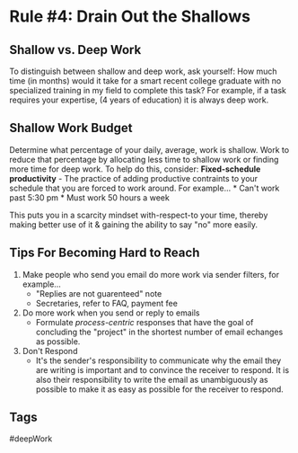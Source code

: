 # Rule \#4: Drain Out the Shallows

## Shallow vs. Deep Work
To distinguish between shallow and deep work, ask yourself: How much time (in months) would it take for a smart recent college graduate with no specialized training in my field to complete this task? For example, if a task requires your expertise, (4 years of education) it is always deep work.

## Shallow Work Budget
Determine what percentage of your daily, average, work is shallow. Work to reduce that percentage by allocating less time to shallow work or finding more time for deep work. To help do this, consider:
**Fixed-schedule productivity** - The practice of adding productive contraints to your schedule that you are forced to work around. For example...
	* Can't work past 5:30 pm
	* Must work 50 hours a week

This puts you in a scarcity mindset with-respect-to your time, thereby making better use of it & gaining the ability to say "no" more easily.

## Tips For Becoming Hard to Reach
1. Make people who send you email do more work via sender filters, for example...
	* "Replies are not guarenteed" note
	* Secretaries, refer to FAQ, payment fee
2. Do more work when you send or reply to emails
	* Formulate *process-centric* responses that have the goal of concluding the "project" in the shortest number of email echanges as possible.
3. Don't Respond
	* It's the sender's responsibility to communicate why the email they are writing is important and to convince the receiver to respond. It is also their responsibility to write the email as unambiguously as possible to make it as easy as possible for the receiver to respond.

## Tags
#deepWork
